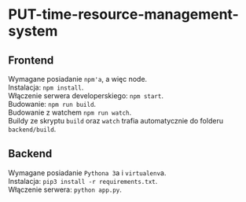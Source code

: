# PUT-time-resource-management-system

## Frontend
Wymagane posiadanie `npm'a`, a więc node.  
Instalacja: `npm install`.  
Włączenie serwera developerskiego: `npm start`.  
Budowanie: `npm run build`.  
Budowanie z watchem `npm run watch`.  
Buildy ze skryptu `build` oraz `watch` trafia automatycznie do folderu `backend/build`.  
## Backend
Wymagane posiadanie `Pythona 3`a i `virtualenv`a.  
Instalacja: `pip3 install -r requirements.txt`.  
Włączenie serwera: `python app.py`.
